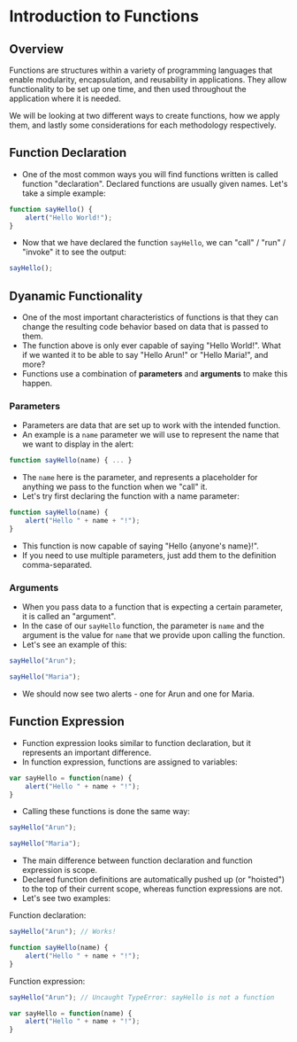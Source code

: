 # Introduction to Functions

## Overview

Functions are structures within a variety of programming languages that enable modularity, encapsulation, and reusability in applications. They allow functionality to be set up one time, and then used throughout the application where it is needed.

We will be looking at two different ways to create functions, how we apply them, and lastly some considerations for each methodology respectively.

## Function Declaration

- One of the most common ways you will find functions written is called function "declaration". Declared functions are usually given names. Let's take a simple example:

```javascript
function sayHello() {
	alert("Hello World!");
}
```

- Now that we have declared the function `sayHello`, we can "call" / "run" / "invoke" it to see the output:

```javascript
sayHello();
```

## Dyanamic Functionality

- One of the most important characteristics of functions is that they can change the resulting code behavior based on data that is passed to them.
- The function above is only ever capable of saying "Hello World!". What if we wanted it to be able to say "Hello Arun!" or "Hello Maria!", and more?
- Functions use a combination of **parameters** and **arguments** to make this happen.

### Parameters

- Parameters are data that are set up to work with the intended function.
- An example is a `name` parameter we will use to represent the name that we want to display in the alert:

```javascript
function sayHello(name) { ... }
```

- The `name` here is the parameter, and represents a placeholder for anything we pass to the function when we "call" it.
- Let's try first declaring the function with a name parameter:

```javascript
function sayHello(name) {
	alert("Hello " + name + "!");
}
```

- This function is now capable of saying "Hello {anyone's name}!".
- If you need to use multiple parameters, just add them to the definition comma-separated.

### Arguments

- When you pass data to a function that is expecting a certain parameter, it is called an "argument".
- In the case of our `sayHello` function, the parameter is `name` and the argument is the value for `name` that we provide upon calling the function.
- Let's see an example of this:

```javascript
sayHello("Arun");

sayHello("Maria");
```

- We should now see two alerts - one for Arun and one for Maria.

## Function Expression

- Function expression looks similar to function declaration, but it represents an important difference.
- In function expression, functions are assigned to variables:

```javascript
var sayHello = function(name) {
	alert("Hello " + name + "!");
}
```

- Calling these functions is done the same way:

```javascript
sayHello("Arun");

sayHello("Maria");
```

- The main difference between function declaration and function expression is scope.
- Declared function definitions are automatically pushed up (or "hoisted") to the top of their current scope, whereas function expressions are not.
- Let's see two examples:

Function declaration:

```javascript
sayHello("Arun"); // Works!

function sayHello(name) {
	alert("Hello " + name + "!");
}
```

Function expression:

```javascript
sayHello("Arun"); // Uncaught TypeError: sayHello is not a function

var sayHello = function(name) {
	alert("Hello " + name + "!");
}
```